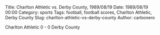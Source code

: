 Title: Charlton Athletic vs. Derby County, 1989/08/19
Date: 1989/08/19 00:00
Category: sports
Tags: football, football scores, Charlton Athletic, Derby County
Slug: charlton-athletic-vs-derby-county
Author: carbonero


Charlton Athletic 0 - 0 Derby County

